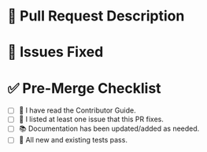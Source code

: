 # 🎉 Pull Request Description
<!-- Replace this section with a brief description of what this PR changes or adds, and why. -->

# 🐛 Issues Fixed
<!-- List the issues resolved by this PR. At least one issue should be referenced. -->

# ✅ Pre-Merge Checklist

- [ ] 📖 I have read the Contributor Guide.
- [ ] 📝 I listed at least one issue that this PR fixes.
- [ ] 📚 Documentation has been updated/added as needed.
- [ ] 🧪 All new and existing tests pass.

<!-- Need help? Reach out on our community channels! -->

